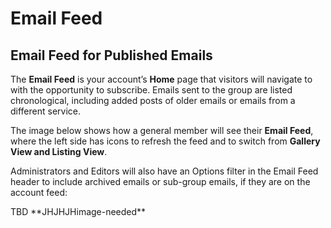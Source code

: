 # Email Feed

<span id="gv-4feed-1feedintro"/></span>
## Email Feed for Published Emails

The **Email Feed** is your account’s **Home** page that visitors
will navigate to with the opportunity to subscribe.
Emails sent to the group are listed chronological, including added posts
of older emails or emails from a different service.  

The image below shows how a general member will see their
**Email Feed**, where the left side has icons to refresh the feed and to
switch from **Gallery View and Listing View**.

Administrators and Editors will also have an Options filter in the Email
Feed header to include archived emails or sub-group emails, if they are
on the account feed:

<span class="todo">
TBD
**JHJHJHimage-needed**
</span>
